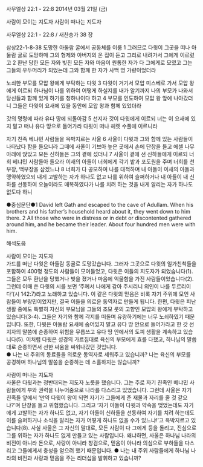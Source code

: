 사무엘상 22:1 - 22:8 
2014년 03월 21일 (금)

사람이 모이는 지도자 사람이 떠나는 지도자



사무엘상 22:1 - 22:8 / 새찬송가 38 장


삼상22-1-8-38
도망한 아둘람 굴에서 공동체를 이룸
1 그러므로 다윗이 그곳을 떠나 아둘람 굴로 도망하매 그의 형제와 아버지의 온 집이 듣고 그리로 내려가서 그에게 이르렀고 2 환난 당한 모든 자와 빚진 모든 자와 마음이 원통한 자가 다 그에게로 모였고 그는 그들의 우두머리가 되었는데 그와 함께 한 자가 사백 명 가량이었더라

노쇠한 부모를 모압 왕에게 부탁하는 다윗 
3 다윗이 거기서 모압 미스베로 가서 모압 왕에게 이르되 하나님이 나를 위하여 어떻게 하실지를 내가 알기까지 나의 부모가 나와서 당신들과 함께 있게 하기를 청하나이다 하고 4 부모를 인도하여 모압 왕 앞에 나아갔더니 그들은 다윗이 요새에 있을 동안에 모압 왕과 함께 있었더라

갓의 명령에 따라 유다 땅에 되돌아감
5 선지자 갓이 다윗에게 이르되 너는 이 요새에 있지 말고 떠나 유다 땅으로 들어가라 다윗이 떠나 헤렛 수풀에 이르니라

자기 친족 베냐민 사람들을 윽박지르는 사울
6 사울이 다윗과 그와 함께 있는 사람들이 나타났다 함을 들으니라 그때에 사울이 기브아 높은 곳에서 손에 단창을 들고 에셀 나무 아래에 앉았고 모든 신하들은 그의 곁에 섰더니 7 사울이 곁에 선 신하들에게 이르되 너희 베냐민 사람들아 들으라 이새의 아들이 너희에게 각기 밭과 포도원을 주며 너희를 천부장, 백부장을 삼겠느냐 8 너희가 다 공모하여 나를 대적하며 내 아들이 이새의 아들과 맹약하였으되 내게 고발하는 자가 하나도 없고 나를 위하여 슬퍼하거나 내 아들이 내 신하를 선동하여 오늘이라도 매복하였다가 나를 치려 하는 것을 내게 알리는 자가 하나도 없도다 하니


●중심문단●1 David left Gath and escaped to the cave of Adullam. When his brothers and his father’s household heard about it, they went down to him there. 2 All those who were in distress or in debt or discontented gathered around him, and he became their leader. About four hundred men were with him.

해석도움





사람이 모이는 지도자  
가드를 떠난 다윗은 아둘람 동굴로 도망갔습니다. 그러자 그곳으로 다윗의 일가친척들을 포함하여 400명 정도의 사람들이 모여들었고, 다윗은 이들의 지도자가 되었습니다(1). 그들은 모두 환난을 당했거나 빚을 졌거나 마음에 억울함을 가진 사람들이었습니다(2). 그런데 이때 쓴 다윗의 시를 보면 ‘주께서 나에게 갚아 주시리니 의인이 나를 두르리이다’(시 142:7)라고 노래하고 있습니다. 이 같은 다윗의 믿음은 비록 자기 주위에 모인 사람들이 부랑민이었지만, 결국 이들을 의로운 동역자로 만들게 됩니다. 한편, 다윗은 피난생활 중에도 특별히 자신의 부모님을 그들의 조모 룻의 고향인 모압의 왕에게 부탁하고 있습니다(3-4). 그들은 자기와 함께 각지를 떠돌며 유랑하기에는 너무 노쇠하였기 때문입니다. 또한, 다윗은 아둘람 요새에 숨어있지 말고 유다 땅 안으로 들어가라고 한 갓 선지자의 말씀에 순종하여 위험을 무릅쓰고 유다 땅 안에서의 도피 생활을 계속하고 있습니다(5). 이처럼 다윗은 성경의 가르침대로 육신의 부모에게 효를 다했고, 하나님의 말씀대로 순종하면서 선한 싸움을 싸워나갔던 것입니다.  
● 나는 내 주위의 동료들을 의로운 동역자로 세워주고 있습니까? 나는 육신의 부모를 공경하며 하나님의 말씀을 순종하는 데 소홀하지는 않습니까?

사람이 떠나는 지도자  
사울은 다윗과는 정반대되는 지도자 노릇을 했습니다. 그는 주로 자기 친족인 베냐민 사람들에게 부와 권력을 나누어줌으로 나라를 다스리고 있었습니다. 그런데 사울은 자기 친족들 앞에서 ‘만약 다윗이 왕이 되면 자기가 그들에게 준 재물과 자리를 줄 것 같으냐?’며 단창을 들고 위협했습니다. 그리고 ‘자기 아들이 다윗과 약속을 맺었는데도 자기에게 고발하는 자가 하나도 없고, 자기 아들이 신하들을 선동하여 자기를 치려 하는데도 이를 슬퍼하거나 소식을 알리는 자가 어떻게 하나도 없을 수가 있느냐!’고 윽박지르고 있습니다(8). 사실 사울은 그 자신의 말대로, 모든 사람이 다 그에게 등을 돌리고, 진심으로 그를 위하는 자가 하나도 없게 만들고 있는 사람입니다. 왜냐하면, 사울은 하나님 나라의 비전이 아니라 돈으로, 사랑이 아니라 창검으로, 믿음이 아니라 의심으로 부하들을 다스리고 그들에게서 충성을 얻으려 했기 때문입니다. 
● 나는 내 주위 사람들에게 하나님 나라의 비전과 사랑과 믿음을 주는 리더십을 발휘하고 있습니까?